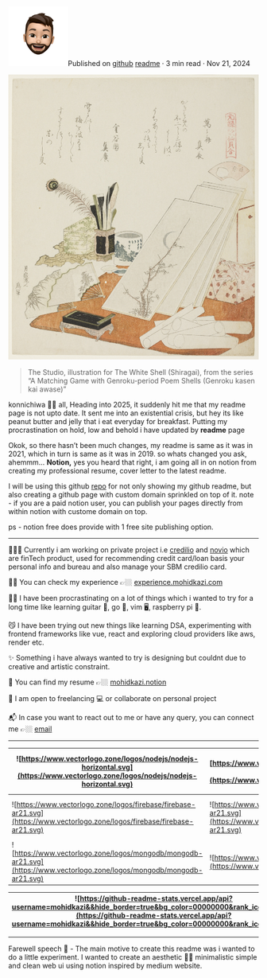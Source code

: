 <img src="/public/avatar.png" height="120" weight="120">Published on [github](https://github.com/mohidkazi) [readme](https://readme.mohidkazi.com/) · 3 min read · Nov 21, 2024


![The Studio, illustration for The White Shell (Shiragai)](/public/white-shell.jpg)

> The Studio, illustration for The White Shell (Shiragai), from the series “A Matching Game with Genroku-period Poem Shells (Genroku kasen kai awase)”

konnichiwa 👋🏻 all, Heading into 2025, it suddenly hit me that my readme page is not upto date. It sent me into an existential crisis, but hey its like peanut butter and jelly that i eat everyday for breakfast. Putting my procrastination on hold, low and behold i have updated by **readme** page

Okok, so there hasn’t been much changes, my readme is same as it was in 2021, which in turn is same as it was in 2019. so whats changed you ask, ahemmm… **Notion,** yes you heard that right, i am going all in on notion from creating my professional resume, cover letter to the latest readme.

I will be using this github [repo](https://github.com/mohidkazi/mohidkazi) for not only showing my github readme, but also creating a github page with custom domain sprinkled on top of it. note - if you are a paid notion user, you can publish your pages directly from within notion with custome domain on top.

ps - notion free does provide with 1 free site publishing option.

---

👨🏻‍💻 Currently i am working on private project i.e [credilio](https://www.credilio.in/) and [novio](https://www.novio.in/) which are finTech product, used for recommending credit card/loan basis your personal info and bureau and also manage your SBM credilio card.

🙅🏻 You can check my experience 👉🏼 [experience.mohidkazi.com](http://experience.mohidkazi.com)

🙇🏻 I have been procrastinating on a lot of things which i wanted to try for a long time like learning guitar 🎸, go 👾, vim  🖥️, raspberry pi 🥧.

😼 I have been trying out new things like learning DSA, experimenting with frontend frameworks like vue, react and exploring cloud providers like aws, render etc.

✨ Something i have always wanted to try is designing but couldnt due to creative and artistic constraint.

📜 You can find my resume 👉🏼 [mohidkazi.notion](https://www.notion.so/Mohid-Kazi-1178cf92a392805da241d319eb48fdd7?pvs=21)

🌱 I am open to freelancing 💻 or collaborate on personal project

📬 In case you want to react out to me or have any query, you can connect me 👉🏼 [email](mailto:mohidkazi.io@gmail.com)

---

| ![https://www.vectorlogo.zone/logos/nodejs/nodejs-horizontal.svg](https://www.vectorlogo.zone/logos/nodejs/nodejs-horizontal.svg) | ![https://www.vectorlogo.zone/logos/postgresql/postgresql-ar21.svg](https://www.vectorlogo.zone/logos/postgresql/postgresql-ar21.svg) | ![https://www.vectorlogo.zone/logos/amazon_aws/amazon_aws-ar21.svg](https://www.vectorlogo.zone/logos/amazon_aws/amazon_aws-ar21.svg) | ![https://www.vectorlogo.zone/logos/typescriptlang/typescriptlang-ar21.svg](https://www.vectorlogo.zone/logos/typescriptlang/typescriptlang-ar21.svg) | ![https://www.vectorlogo.zone/logos/redis/redis-official.svg](https://www.vectorlogo.zone/logos/redis/redis-official.svg) |
| -- | -- | -- | -- | -- |
| ![https://www.vectorlogo.zone/logos/firebase/firebase-ar21.svg](https://www.vectorlogo.zone/logos/firebase/firebase-ar21.svg) | ![https://www.vectorlogo.zone/logos/adonisjs/adonisjs-ar21.svg](https://www.vectorlogo.zone/logos/adonisjs/adonisjs-ar21.svg) | ![https://www.vectorlogo.zone/logos/mysql/mysql-official.svg](https://www.vectorlogo.zone/logos/mysql/mysql-official.svg) | ![https://www.vectorlogo.zone/logos/linux/linux-ar21.svg](https://www.vectorlogo.zone/logos/linux/linux-ar21.svg) | ![https://www.vectorlogo.zone/logos/nestjs/nestjs-ar21.svg](https://www.vectorlogo.zone/logos/nestjs/nestjs-ar21.svg) |
| ![https://www.vectorlogo.zone/logos/mongodb/mongodb-ar21.svg](https://www.vectorlogo.zone/logos/mongodb/mongodb-ar21.svg) | ![https://www.vectorlogo.zone/logos/nuxtjs/nuxtjs-ar21.svg](https://www.vectorlogo.zone/logos/nuxtjs/nuxtjs-ar21.svg) | ![https://www.vectorlogo.zone/logos/apache_kafka/apache_kafka-ar21.svg](https://www.vectorlogo.zone/logos/apache_kafka/apache_kafka-ar21.svg) | ![https://www.vectorlogo.zone/logos/docker/docker-ar21.svg](https://www.vectorlogo.zone/logos/docker/docker-ar21.svg) |  ![https://www.vectorlogo.zone/logos/git-scm/git-scm-ar21.svg](https://www.vectorlogo.zone/logos/git-scm/git-scm-ar21.svg) |


| ![https://github-readme-stats.vercel.app/api?username=mohidkazi&&hide_border=true&bg_color=00000000&rank_icon=github](https://github-readme-stats.vercel.app/api?username=mohidkazi&&hide_border=true&bg_color=00000000&rank_icon=github) |  ![https://github-readme-stats.vercel.app/api/top-langs?username=mohidkazi&layout=compact&hide_border=true&bg_color=00000000](https://github-readme-stats.vercel.app/api/top-langs?username=mohidkazi&layout=compact&hide_border=true&bg_color=00000000) |
| -- | -- |

---

Farewell speech 🥹 - The main motive to create this readme was i wanted to do a little experiment. I wanted to create an aesthetic 💅🏻 minimalistic simple and clean web ui using notion inspired by medium website.
